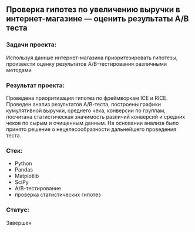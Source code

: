 ## Проверка гипотез по увеличению выручки в интернет-магазине — оценить результаты A/B теста
### Задачи проекта:
Используя данные интернет-магазина приоритезировать гипотезы, произвести оценку результатов A/B-тестирования различными методами
### Результат проекта:
Проведена приоритизация гипотез по фреймворкам ICE и RICE. Проведен анализ результатов A/B-теста, построены графики кумулятивной выручки, среднего чека, конверсии по группам, посчитана статистическая значимость различий конверсий и средних чеков по сырым и очищенным данным. На основании анализа было принято решение о нецелесообразности дальнейшего проведения теста.
### Стек:

- Python
- Pandas
- Matplotlib
- SciPy
- A/B-тестирование
- проверка статистических гипотез

### Статус: 

Завершен

